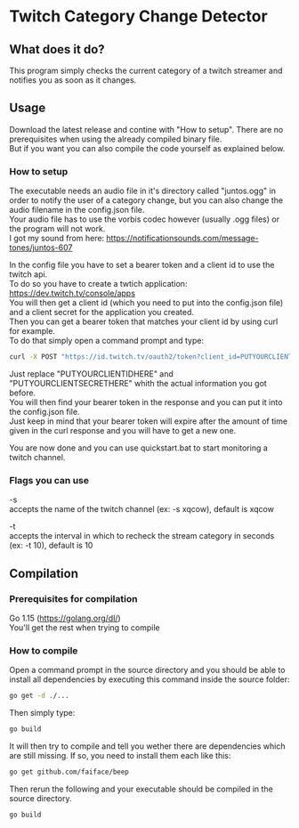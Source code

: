 # Twitch Category Change Detector

## What does it do?
This program simply checks the current category of a twitch streamer and notifies you as soon as it changes.  


## Usage
Download the latest release and contine with "How to setup". There are no prerequisites when using the already compiled binary file.  
But if you want you can also compile the code yourself as explained below.  


### How to setup
The executable needs an audio file in it's directory called "juntos.ogg" in order to notify the user of a category change, but you can also change the audio filename in the config.json file.  
Your audio file has to use the vorbis codec however (usually .ogg files) or the program will not work.  
I got my sound from here: https://notificationsounds.com/message-tones/juntos-607  

In the config file you have to set a bearer token and a client id to use the twitch api.  
To do so you have to create a twtich application: https://dev.twitch.tv/console/apps  
You will then get a client id (which you need to put into the config.json file) and a client secret for the application you created.  
Then you can get a bearer token that matches your client id by using curl for example.  
To do that simply open a command prompt and type:  
```sh
curl -X POST "https://id.twitch.tv/oauth2/token?client_id=PUTYOURCLIENTIDHERE&client_secret=PUTYOURCLIENTSECRETHERE&grant_type=client_credentials"  
```
Just replace "PUTYOURCLIENTIDHERE" and "PUTYOURCLIENTSECRETHERE" whith the actual information you got before.  
You will then find your bearer token in the response and you can put it into the config.json file.  
Just keep in mind that your bearer token will expire after the amount of time given in the curl response and you will have to get a new one.  

You are now done and you can use quickstart.bat to start monitoring a twitch channel.


### Flags you can use
-s  
  accepts the name of the twitch channel (ex: -s xqcow), default is xqcow  
  
-t  
  accepts the interval in which to recheck the stream category in seconds (ex: -t 10), default is 10  

## Compilation
### Prerequisites for compilation
Go 1.15 (https://golang.org/dl/)  
You'll get the rest when trying to compile  


### How to compile
Open a command prompt in the source directory and you should be able to install all dependencies by executing this command inside the source folder: 
```sh
go get -d ./...
```
Then simply type:
```sh
go build
```
It will then try to compile and tell you wether there are dependencies which are still missing.
If so, you need to install them each like this: 
```sh
go get github.com/faiface/beep
```
Then rerun the following and your executable should be compiled in the source directory.
```sh
go build
```
